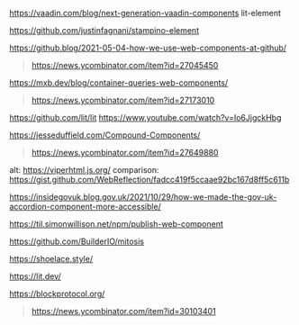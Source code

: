 https://vaadin.com/blog/next-generation-vaadin-components lit-element

https://github.com/justinfagnani/stampino-element

https://github.blog/2021-05-04-how-we-use-web-components-at-github/
> https://news.ycombinator.com/item?id=27045450

https://mxb.dev/blog/container-queries-web-components/
> https://news.ycombinator.com/item?id=27173010

https://github.com/lit/lit
https://www.youtube.com/watch?v=Io6JjgckHbg

https://jesseduffield.com/Compound-Components/
> https://news.ycombinator.com/item?id=27649880

alt: https://viperhtml.js.org/ comparison: https://gist.github.com/WebReflection/fadcc419f5ccaae92bc167d8ff5c611b

https://insidegovuk.blog.gov.uk/2021/10/29/how-we-made-the-gov-uk-accordion-component-more-accessible/

https://til.simonwillison.net/npm/publish-web-component

https://github.com/BuilderIO/mitosis

https://shoelace.style/

https://lit.dev/

https://blockprotocol.org/
> https://news.ycombinator.com/item?id=30103401